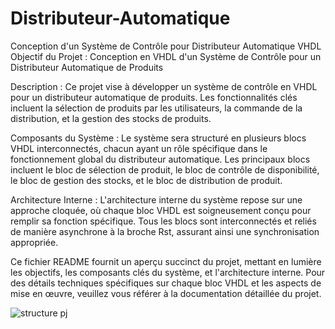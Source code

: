 # Distributeur-Automatique

Conception d'un Système de Contrôle pour Distributeur Automatique VHDL
Objectif du Projet : Conception en VHDL d'un Système de Contrôle pour un Distributeur Automatique de Produits

Description :
Ce projet vise à développer un système de contrôle en VHDL pour un distributeur automatique de produits.
Les fonctionnalités clés incluent la sélection de produits par les utilisateurs, la commande de la distribution, et la gestion des stocks de produits.

Composants du Système :
Le système sera structuré en plusieurs blocs VHDL interconnectés, chacun ayant un rôle spécifique dans le fonctionnement global du distributeur automatique. 
Les principaux blocs incluent le bloc de sélection de produit, le bloc de contrôle de disponibilité, le bloc de gestion des stocks, et le bloc de distribution de produit.

Architecture Interne :
L'architecture interne du système repose sur une approche cloquée, où chaque bloc VHDL est soigneusement conçu pour remplir sa fonction spécifique. 
Tous les blocs sont interconnectés et reliés de manière asynchrone à la broche Rst, assurant ainsi une synchronisation appropriée.

Ce fichier README fournit un aperçu succinct du projet, mettant en lumière les objectifs, les composants clés du système, et l'architecture interne.
Pour des détails techniques spécifiques sur chaque bloc VHDL et les aspects de mise en œuvre, veuillez vous référer à la documentation détaillée du projet.

![structure pj](https://github.com/amaltrabelsi/Distributeur-Automatique/assets/98402175/b79bc551-d130-4a8a-8734-253d0103a831)

